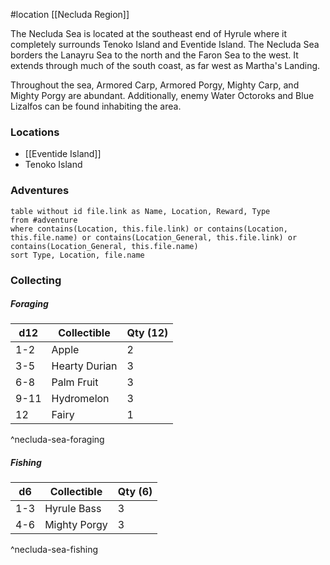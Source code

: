 #location [[Necluda Region]]

The Necluda Sea is located at the southeast end of Hyrule where it completely surrounds Tenoko Island and Eventide Island. The Necluda Sea borders the Lanayru Sea to the north and the Faron Sea to the west. It extends through much of the south coast, as far west as Martha's Landing.

Throughout the sea, Armored Carp, Armored Porgy, Mighty Carp, and Mighty Porgy are abundant. Additionally, enemy Water Octoroks and Blue Lizalfos can be found inhabiting the area.

### Locations

 * [[Eventide Island]]
 * Tenoko Island

### Adventures
```dataview
table without id file.link as Name, Location, Reward, Type
from #adventure
where contains(Location, this.file.link) or contains(Location, this.file.name) or contains(Location_General, this.file.link) or contains(Location_General, this.file.name)
sort Type, Location, file.name
```

### Collecting

##### Foraging

| d12  | Collectible   | Qty (12) |
| ---- | ------------- | -------- |
| 1-2  | Apple         | 2        |
| 3-5  | Hearty Durian | 3        |
| 6-8  | Palm Fruit    | 3        |
| 9-11 | Hydromelon    | 3        |
| 12   | Fairy         | 1        |
^necluda-sea-foraging

##### Fishing

| d6  | Collectible  | Qty (6) |
| --- | ------------ | ------- |
| 1-3 | Hyrule Bass  | 3       |
| 4-6 | Mighty Porgy | 3       |
^necluda-sea-fishing
